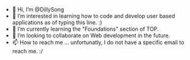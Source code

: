 - 👋 Hi, I’m @DillySong
- 👀 I’m interested in learning how to code and develop user based applications as of typing this line. :)
- 🌱 I’m currently learning the "Foundations" section of TOP.
- 💞️ I’m looking to collaborate on Web development in the future.
- 📫 How to reach me ... unfortunatly, I do not have a specific email to reach me. :/ 

<!---
DillySong/DillySong is a ✨ special ✨ repository because its `README.md` (this file) appears on your GitHub profile.
You can click the Preview link to take a look at your changes.
--->
